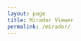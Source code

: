 ```yaml
---
layout: page
title: Mirador Viewer
permalink: /mirador/
---
```




<script src="https://unpkg.com/mirador@latest/dist/mirador.min.js"></script>


  <!-- By default uses Roboto font. Be sure to load this or change the font -->
  <link rel="stylesheet" href="https://fonts.googleapis.com/css?family=Roboto:300,400,500">
  <!-- Container element of Mirador whose id should be passed to the instantiating call as "id" -->
  <div id="my-mirador"/> 

  <script type="text/javascript">
  var mirador = Mirador.viewer({
    "id": "my-mirador",
    "manifests": {
      "{{ '/' | absolute_url }}img/derivatives/iiif/f003/manifest.json": {
        "provider": ""}
    },
    "windows": [
      {
        "loadedManifest": "{{ '/' | absolute_url }}img/derivatives/iiif/f003/manifest.json",
        "canvasIndex": 2,
        "thumbnailNavigationPosition": 'far-bottom'
      }
    ]
  }
  );
  </script>

  